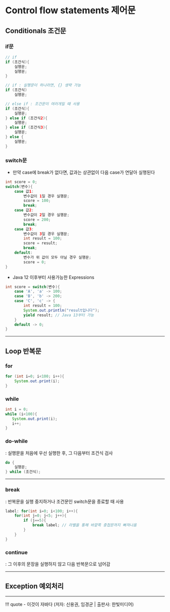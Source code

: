 # Control flow statements 제어문

## Conditionals 조건문

### if문
``` java
// if
if (조건식){
    실행문;
    실행문;
}

// if : 실행문이 하나라면, {} 생략 가능
if (조건식)
    실행문;

// else if : 조건문이 여러개일 때 사용
if (조건식){
    실행문;  
} else if (조건식2){
    실행문;
} else if (조건식3){
    실행문;
} else {
    실행문;
}
```

### switch문
- 만약 case에 break가 없다면, 값과는 상관없이 다음 case가 연달아 실행된다
``` java
int score = 0;
switch(변수){
    case 값1:
        변수값이 1일 경우 실행문;
        score = 100;
        break;
    case 값2:
        변수값이 2일 경우 실행문;
        score = 200;
        break;
    case 값3:
        변수값이 3일 경우 실행문;
        int result = 100;
        score = result;
        break;
    default:
        변수가 위 값이 모두 아닐 경우 실행문;
        score = 0;
}
```
- Java 12 이후부터 사용가능한 Expressions
``` java
int score = switch(변수){
    case 'A', 'a' -> 100;
    case 'B', 'b' -> 200;
    case 'C', 'c' -> {
        int result = 100;
        System.out.println("result입니다");
        yield result; // Java 13부터 가능
    }
    default -> 0;
}
```

---

## Loop 반복문

### for
``` java title="100번 반복"
for (int i=0; i<100; i++){
    System.out.print(i);
}
```

### while
``` java title="100번 반복"
int i = 0;
while (i<100){
   System.out.print(i);
   i++;
}
```

### do-while
: 실행문을 처음에 우선 실행한 후, 그 다음부터 조건식 검사

``` java
do {
    실행문;
} while (조건식);
```

---

### break
: 반복문을 실행 중지하거나 조건문인 switch문을 종료할 때 사용

``` java title="Label Example"
label: for(int i=0; i<100; i++){
    for(int j=0; j<5; j++){
        if (j==5){
            break label; // 라벨을 통해 바깥쪽 중첩문까지 빠져나옴
        }
    }
}
```

### continue
: 그 이후의 문장을 실행하지 않고 다음 반복문으로 넘어감


---
## Exception 예외처리


---
!!! quote
    - 이것이 자바다 (저자: 신용권, 임경균 | 출판사: 한빛미디어)
